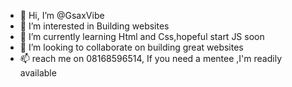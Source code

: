 - 👋 Hi, I’m @GsaxVibe
- 👀 I’m interested in Building websites 
- 🌱 I’m currently learning Html and Css,hopeful start JS soon
- 💞️ I’m looking to collaborate on building great websites
- 📫 reach me on 08168596514, 
If you need a mentee ,I'm readily available 

<!---
GsaxVibe/GsaxVibe is a ✨ special ✨ repository because its `README.md` (this file) appears on your GitHub profile.
You can click the Preview link to take a look at your changes.
--->
